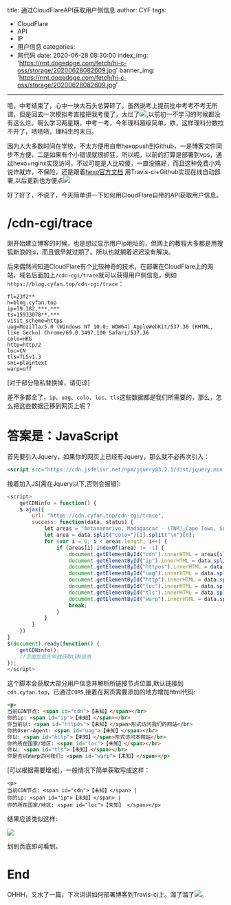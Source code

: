 title: 通过CloudFlareAPI获取用户侧信息
author: CYF
tags:
  - CloudFlare
  - API
  - IP
  - 用户信息
categories:
  - 屌代码
date: 2020-06-28 08:30:00
index_img: 'https://rmt.dogedoge.com/fetch/hi-c-oss/storage/20200628082609.jpg'
banner_img: 'https://rmt.dogedoge.com/fetch/hi-c-oss/storage/20200628082609.jpg'
---
噫，中考结束了，心中一块大石头总算碎了。虽然说考上提前批中考考不考无所谓，但是回去一次模拟考直接把我考傻了，太烂了![](https://assets.cyfan.top/file/CYF-PicBed/pic/moji/%E8%82%BF%E5%8C%85.png),以前初一不学习的时候都没有这么烂。啊么学习两星期，中考一考，今年理科超级简单，欸，这样理科分数拉不开了，啧啧啧，理科生的末日。

因为人大多数时间在学校，不太方便用自带hexopush到Github，一是博客文件同步不方便，二是如果有个小错误就很抓狂，所以呢，以前的打算是部署到vps，通过hexo+nginx实现访问，不过可能是人比较傻，一直没搞好，而且这种免费小鸡说炸就炸，不保险，还是跟着[hexo官方文档](https://hexo.io/zh-cn/docs/github-pages) 用Travis-ci+Github实现在线自动部署,以后更新也方便点![](https://assets.cyfan.top/file/CYF-PicBed/pic/moji/%E5%9D%90%E7%AD%89.png)

好了好了，不说了，今天简单讲一下如何用CloudFlare自带的API获取用户信息。

# /cdn-cgi/trace

刚开始建立博客的时候，也是想过显示用户ip地址的，但网上的教程大多都是用搜狐新浪的js，而且很早就过期了。所以也就搁着迟迟没有解决。

后来偶然间知道CloudFlare有个比较神奇的技术，在部署在CloudFlare上的网站，域名后面加上`/cdn-cgi/trace`就可以获得用户侧信息，例如`https://blog.cyfan.top/cdn-cgi/trace`：

```
fl=23f2**
h=blog.cyfan.top
ip=39.182.***.***
ts=15933078**.***
visit_scheme=https
uag=Mozilla/5.0 (Windows NT 10.0; WOW64) AppleWebKit/537.36 (KHTML, like Gecko) Chrome/69.0.3497.100 Safari/537.36
colo=HKG
http=http/2
loc=CN
tls=TLSv1.3
sni=plaintext
warp=off
```

[对于部分隐私替换掉，请见谅]

差不多都全了，`ip`、`uag`、`colo`、`loc`、`tls`这些数据都是我们所需要的，那么，怎么把这些数据迁移到网页上呢？

# 答案是：JavaScript

首先要引入Jquery，如果你的网页上已经有Jquery，那么就不必再次引入：

```html
<script src="https://cdn.jsdelivr.net/npm/jquery@3.2.1/dist/jquery.min.js"></script>
```

接着加入JS[需在Jquery以下,否则会报错]:

```js
<script>
	getCDNinfo = function() {
	$.ajax({
		url: "https://cdn.cyfan.top/cdn-cgi/trace",
		success: function(data, status) {
			let areas = "Antananarivo, Madagascar - (TNR);Cape Town, South Africa - (CPT);Casablanca, Morocco - (CMN);Dar Es Salaam, Tanzania - (DAR);Djibouti City, Djibouti - (JIB);Durban, South Africa - (DUR);Johannesburg, South Africa - (JNB);Kigali, Rwanda - (KGL);Lagos, Nigeria - (LOS);Luanda, Angola - (LAD);Maputo, MZ - (MPM);Mombasa, Kenya - (MBA);Port Louis, Mauritius - (MRU);Réunion, France - (RUN);Bangalore, India - (BLR);Bangkok, Thailand - (BKK);Bandar Seri Begawan, Brunei - (BWN);Cebu, Philippines - (CEB);Chengdu, China - (CTU);Chennai, India - (MAA);Chittagong, Bangladesh - (CGP);Chongqing, China - (CKG);Colombo, Sri Lanka - (CMB);Dhaka, Bangladesh - (DAC);Dongguan, China - (SZX);Foshan, China - (FUO);Fuzhou, China - (FOC);Guangzhou, China - (CAN);Hangzhou, China - (HGH);Hanoi, Vietnam - (HAN);Hengyang, China - (HNY);Ho Chi Minh City, Vietnam - (SGN);Hong Kong - (HKG);Hyderabad, India - (HYD);Islamabad, Pakistan - (ISB);Jakarta, Indonesia - (CGK);Jinan, China - (TNA);Karachi, Pakistan - (KHI);Kathmandu, Nepal - (KTM);Kolkata, India - (CCU);Kuala Lumpur, Malaysia - (KUL);Lahore, Pakistan - (LHE);Langfang, China - (NAY);Luoyang, China - (LYA);Macau - (MFM);Malé, Maldives - (MLE);Manila, Philippines - (MNL);Mumbai, India - (BOM);Nagpur, India - (NAG);Nanning, China - (NNG);New Delhi, India - (DEL);Osaka, Japan - (KIX);Phnom Penh, Cambodia - (PNH);Qingdao, China - (TAO);Seoul, South Korea - (ICN);Shanghai, China - (SHA);Shenyang, China - (SHE);Shijiazhuang, China - (SJW);Singapore, Singapore - (SIN);Suzhou, China - (SZV);Taipei - (TPE);Thimphu, Bhutan - (PBH);Tianjin, China - (TSN);Tokyo, Japan - (NRT);Ulaanbaatar, Mongolia - (ULN);Vientiane, Laos - (VTE);Wuhan, China - (WUH);Wuxi, China - (WUX);Xi'an, China - (XIY);Yerevan, Armenia - (EVN);Zhengzhou, China - (CGO);Zuzhou, China - (CSX);Amsterdam, Netherlands - (AMS);Athens, Greece - (ATH);Barcelona, Spain - (BCN);Belgrade, Serbia - (BEG);Berlin, Germany - (TXL);Brussels, Belgium - (BRU);Bucharest, Romania - (OTP);Budapest, Hungary - (BUD);Chișinău, Moldova - (KIV);Copenhagen, Denmark - (CPH);Cork, Ireland -  (ORK);Dublin, Ireland - (DUB);Düsseldorf, Germany - (DUS);Edinburgh, United Kingdom - (EDI);Frankfurt, Germany - (FRA);Geneva, Switzerland - (GVA);Gothenburg, Sweden - (GOT);Hamburg, Germany - (HAM);Helsinki, Finland - (HEL);Istanbul, Turkey - (IST);Kyiv, Ukraine - (KBP);Lisbon, Portugal - (LIS);London, United Kingdom - (LHR);Luxembourg City, Luxembourg - (LUX);Madrid, Spain - (MAD);Manchester, United Kingdom - (MAN);Marseille, France - (MRS);Milan, Italy - (MXP);Moscow, Russia - (DME);Munich, Germany - (MUC);Nicosia, Cyprus - (LCA);Oslo, Norway - (OSL);Paris, France - (CDG);Prague, Czech Republic - (PRG);Reykjavík, Iceland - (KEF);Riga, Latvia - (RIX);Rome, Italy - (FCO);Saint Petersburg, Russia - (LED);Sofia, Bulgaria - (SOF);Stockholm, Sweden - (ARN);Tallinn, Estonia - (TLL);Thessaloniki, Greece - (SKG);Vienna, Austria - (VIE);Vilnius, Lithuania - (VNO);Warsaw, Poland - (WAW);Zagreb, Croatia - (ZAG);Zürich, Switzerland - (ZRH);Arica, Chile - (ARI);Asunción, Paraguay - (ASU);Bogotá, Colombia - (BOG);Buenos Aires, Argentina - (EZE);Curitiba, Brazil - (CWB);Fortaleza, Brazil - (FOR);Guatemala City, Guatemala - (GUA);Lima, Peru - (LIM);Medellín, Colombia - (MDE);Panama City, Panama - (PTY);Porto Alegre, Brazil - (POA);Quito, Ecuador - (UIO);Rio de Janeiro, Brazil - (GIG);São Paulo, Brazil - (GRU);Santiago, Chile - (SCL);Willemstad, Curaçao - (CUR);St. George's, Grenada - (GND);Amman, Jordan - (AMM);Baghdad, Iraq - (BGW);Baku, Azerbaijan - (GYD);Beirut, Lebanon - (BEY);Doha, Qatar - (DOH);Dubai, United Arab Emirates - (DXB);Kuwait City, Kuwait - (KWI);Manama, Bahrain - (BAH);Muscat, Oman - (MCT);Ramallah - (ZDM);Riyadh, Saudi Arabia - (RUH);Tel Aviv, Israel - (TLV);Ashburn, VA, United States - (IAD);Atlanta, GA, United States - (ATL);Boston, MA, United States - (BOS);Buffalo, NY, United States - (BUF);Calgary, AB, Canada - (YYC);Charlotte, NC, United States - (CLT);Chicago, IL, United States - (ORD);Columbus, OH, United States - (CMH);Dallas, TX, United States - (DFW);Denver, CO, United States - (DEN);Detroit, MI, United States - (DTW);Honolulu, HI, United States - (HNL);Houston, TX, United States - (IAH);Indianapolis, IN, United States - (IND);Jacksonville, FL, United States - (JAX);Kansas City, MO, United States - (MCI);Las Vegas, NV, United States - (LAS);Los Angeles, CA, United States - (LAX);McAllen, TX, United States - (MFE);Memphis, TN, United States - (MEM);Mexico City, Mexico - (MEX);Miami, FL, United States - (MIA);Minneapolis, MN, United States - (MSP);Montgomery, AL, United States - (MGM);Montréal, QC, Canada - (YUL);Nashville, TN, United States - (BNA);Newark, NJ, United States - (EWR);Norfolk, VA, United States - (ORF);Omaha, NE, United States - (OMA);Philadelphia, United States - (PHL);Phoenix, AZ, United States - (PHX);Pittsburgh, PA, United States - (PIT);Port-Au-Prince, Haiti - (PAP);Portland, OR, United States - (PDX);Queretaro, MX, Mexico - (QRO);Richmond, Virginia - (RIC);Sacramento, CA, United States - (SMF);Salt Lake City, UT, United States - (SLC);San Diego, CA, United States - (SAN);San Jose, CA, United States - (SJC);Saskatoon, SK, Canada - (YXE);Seattle, WA, United States - (SEA);St. Louis, MO, United States - (STL);Tampa, FL, United States - (TPA);Toronto, ON, Canada - (YYZ);Vancouver, BC, Canada - (YVR);Tallahassee, FL, United States - (TLH);Winnipeg, MB, Canada - (YWG);Adelaide, SA, Australia - (ADL);Auckland, New Zealand - (AKL);Brisbane, QLD, Australia - (BNE);Melbourne, VIC, Australia - (MEL);Noumea, New caledonia - (NOU);Perth, WA, Australia - (PER);Sydney, NSW, Australia - (SYD)".split(";");
			let area = data.split("colo=")[1].split("\n")[0];
			for (var i = 0; i < areas.length; i++) {
				if (areas[i].indexOf(area) != -1) {
					document.getElementById("cdn").innerHTML = areas[i];
					document.getElementById("ip").innerHTML = data.split("ip=")[1].split("\n")[0];
					document.getElementById("httpos").innerHTML = data.split("visit_scheme=")[1].split("\n")[0];
					document.getElementById("uag").innerHTML = data.split("uag=")[1].split("\n")[0];
					document.getElementById("http").innerHTML = data.split("http=")[1].split("\n")[0];
					document.getElementById("loc").innerHTML = data.split("loc=")[1].split("\n")[0];
					document.getElementById("tls").innerHTML = data.split("tls=")[1].split("\n")[0];
					document.getElementById("warp").innerHTML = data.split("warp=")[1].split("\n")[0];
					break;
				}
			}
		}
	})
}
$(document).ready(function() {
	getCDNinfo();
    //页面加载完毕就获取CDN信息
});
</script>
```

这个脚本会获取大部分用户信息并解析所链接节点位置,默认链接到`cdn.cyfan.top`，已通过`CORS`,接着在网页需要添加的地方增加html代码:

```html
<p>
当前CDN节点: <span id="cdn">【未知】</span></br>
你的ip: <span id="ip">【未知】</span></br>
你当前以: <span id="httpos">【未知】</span>形式访问我们的网站</br>
你的User-Agent: <span id="uag">【未知】</span></br>
你以: <span id="http">【未知】</span>形式访问本网站</br>
你的所在国家/地区: <span id="loc">【未知】</span></br>
你以: <span id="tls">【未知】</span></br>
你是否以Warp访问我们: <span id="warp">【未知】</span></p>
```

[可以根据需要增减]，一般情况下简单获取写成这样：

```
<p>
当前CDN节点: <span id="cdn">【未知】</span> |
你的ip: <span id="ip">【未知】</span> |
你的所在国家/地区: <span id="loc">【未知】 </span></p>
```

结果应该类似这样:

![](https://assets.cyfan.top/file/CYF-PicBed/pic/postpic/20200628094419.png)

划到页底即可看到。

# End

OHHH，又水了一篇，下次讲讲如何部署博客到Travis-ci上。溜了溜了![](https://assets.cyfan.top/file/CYF-PicBed/pic/moji/yhuaji.png)。


